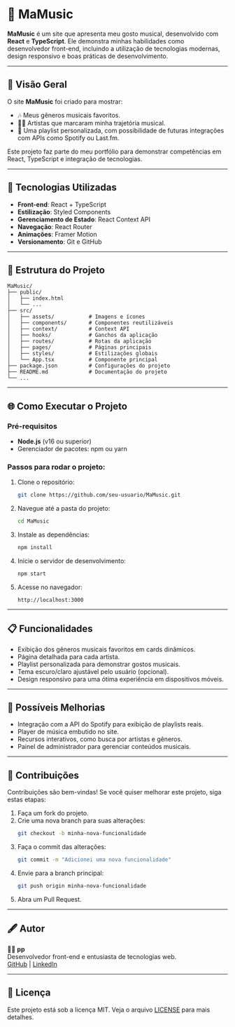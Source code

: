 # 🎵 MaMusic

**MaMusic** é um site que apresenta meu gosto musical, desenvolvido com **React** e **TypeScript**. Ele demonstra minhas habilidades como desenvolvedor front-end, incluindo a utilização de tecnologias modernas, design responsivo e boas práticas de desenvolvimento.

---

## 🌟 **Visão Geral**

O site **MaMusic** foi criado para mostrar:
- 🎶 Meus gêneros musicais favoritos.
- 👨‍🎤 Artistas que marcaram minha trajetória musical.
- 📜 Uma playlist personalizada, com possibilidade de futuras integrações com APIs como Spotify ou Last.fm.

Este projeto faz parte do meu portfólio para demonstrar competências em React, TypeScript e integração de tecnologias.

---

## 🚀 **Tecnologias Utilizadas**

- **Front-end**: React + TypeScript
- **Estilização**: Styled Components
- **Gerenciamento de Estado**: React Context API
- **Navegação**: React Router
- **Animações**: Framer Motion
- **Versionamento**: Git e GitHub

---

## 📂 **Estrutura do Projeto**

```plaintext
MaMusic/
├── public/
│   ├── index.html
│   └── ...
├── src/
│   ├── assets/           # Imagens e ícones
│   ├── components/       # Componentes reutilizáveis
│   ├── context/          # Context API
│   ├── hooks/            # Ganchos da aplicação
│   ├── routes/           # Rotas da aplicação
│   ├── pages/            # Páginas principais
│   ├── styles/           # Estilizações globais
│   └── App.tsx           # Componente principal
├── package.json          # Configurações do projeto
├── README.md             # Documentação do projeto
└── ...
```

---

## 🌐 **Como Executar o Projeto**

### Pré-requisitos
- **Node.js** (v16 ou superior)
- Gerenciador de pacotes: npm ou yarn

### Passos para rodar o projeto:
1. Clone o repositório:
   ```bash
   git clone https://github.com/seu-usuario/MaMusic.git
   ```
2. Navegue até a pasta do projeto:
   ```bash
   cd MaMusic
   ```
3. Instale as dependências:
   ```bash
   npm install
   ```
4. Inicie o servidor de desenvolvimento:
   ```bash
   npm start
   ```
5. Acesse no navegador:
   ```
   http://localhost:3000
   ```

---

## 📋 **Funcionalidades**

- Exibição dos gêneros musicais favoritos em cards dinâmicos.
- Página detalhada para cada artista.
- Playlist personalizada para demonstrar gostos musicais.
- Tema escuro/claro ajustável pelo usuário (opcional).
- Design responsivo para uma ótima experiência em dispositivos móveis.

---

## 🎨 **Possíveis Melhorias**

- Integração com a API do Spotify para exibição de playlists reais.
- Player de música embutido no site.
- Recursos interativos, como busca por artistas e gêneros.
- Painel de administrador para gerenciar conteúdos musicais.

---

## 🤝 **Contribuições**

Contribuições são bem-vindas! Se você quiser melhorar este projeto, siga estas etapas:
1. Faça um fork do projeto.
2. Crie uma nova branch para suas alterações:
   ```bash
   git checkout -b minha-nova-funcionalidade
   ```
3. Faça o commit das alterações:
   ```bash
   git commit -m "Adicionei uma nova funcionalidade"
   ```
4. Envie para a branch principal:
   ```bash
   git push origin minha-nova-funcionalidade
   ```
5. Abra um Pull Request.

---

## 🖋️ **Autor**

👨‍💻 **pp**  
Desenvolvedor front-end e entusiasta de tecnologias web.  
[GitHub](https://github.com/pepepepu) | [LinkedIn](https://www.linkedin.com/in/pp-oliveira/)  

---

## 📜 **Licença**

Este projeto está sob a licença MIT. Veja o arquivo [LICENSE](LICENSE) para mais detalhes.
